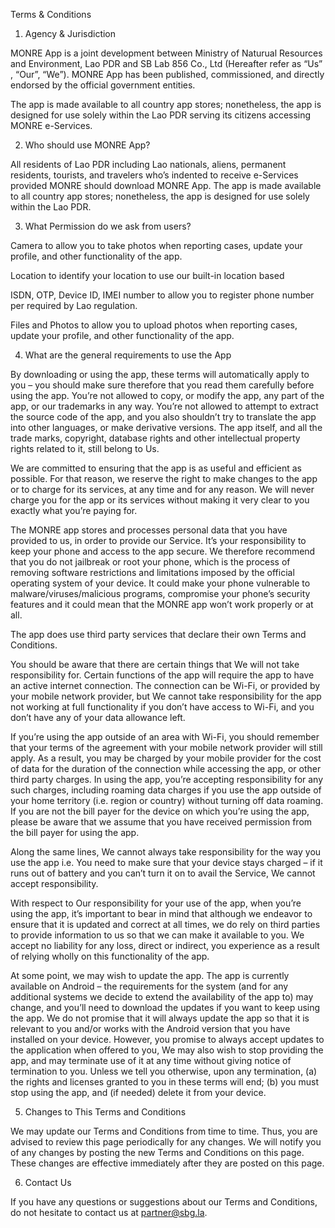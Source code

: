 Terms & Conditions

1. Agency & Jurisdiction 

MONRE App is a joint development between Ministry of Naturual Resources and Environment, Lao PDR and SB Lab 856 Co., Ltd (Hereafter refer as “Us” , “Our”, “We”). MONRE App has been published, commissioned, and directly endorsed by the official government entities.

The app is made available to all country app stores; nonetheless, the app is designed for use solely within the Lao PDR serving its citizens accessing MONRE e-Services. 


2. Who should use MONRE App?

All residents of Lao PDR including Lao nationals, aliens, permanent residents, tourists, and travelers who’s indented to receive e-Services provided MONRE should download MONRE App.  The app is made available to all country app stores; nonetheless, the app is designed for use solely within the Lao PDR.


3. What Permission do we ask from users?

Camera to allow you to take photos when reporting cases, update your profile, and other functionality of the app. 

Location to identify your location to use our built-in location based 

ISDN, OTP, Device ID, IMEI number to allow you to register phone number per required by Lao regulation.

Files and Photos to allow you to upload photos when reporting cases, update your profile, and other functionality of the app. 


4. What are the general requirements to use the App

By downloading or using the app, these terms will automatically apply to you – you should make sure therefore that you read them carefully before using the app. You’re not allowed to copy, or modify the app, any part of the app, or our trademarks in any way. You’re not allowed to attempt to extract the source code of the app, and you also shouldn’t try to translate the app into other languages, or make derivative versions. The app itself, and all the trade marks, copyright, database rights and other intellectual property rights related to it, still belong to Us.

We are committed to ensuring that the app is as useful and efficient as possible. For that reason, we reserve the right to make changes to the app or to charge for its services, at any time and for any reason. We will never charge you for the app or its services without making it very clear to you exactly what you’re paying for.

The MONRE app stores and processes personal data that you have provided to us, in order to provide our Service. It’s your responsibility to keep your phone and access to the app secure. We therefore recommend that you do not jailbreak or root your phone, which is the process of removing software restrictions and limitations imposed by the official operating system of your device. It could make your phone vulnerable to malware/viruses/malicious programs, compromise your phone’s security features and it could mean that the MONRE app won’t work properly or at all.

The app does use third party services that declare their own Terms and Conditions.

You should be aware that there are certain things that We will not take responsibility for. Certain functions of the app will require the app to have an active internet connection. The connection can be Wi-Fi, or provided by your mobile network provider, but We cannot take responsibility for the app not working at full functionality if you don’t have access to Wi-Fi, and you don’t have any of your data allowance left.

If you’re using the app outside of an area with Wi-Fi, you should remember that your terms of the agreement with your mobile network provider will still apply. As a result, you may be charged by your mobile provider for the cost of data for the duration of the connection while accessing the app, or other third party charges. In using the app, you’re accepting responsibility for any such charges, including roaming data charges if you use the app outside of your home territory (i.e. region or country) without turning off data roaming. If you are not the bill payer for the device on which you’re using the app, please be aware that we assume that you have received permission from the bill payer for using the app.

Along the same lines, We cannot always take responsibility for the way you use the app i.e. You need to make sure that your device stays charged – if it runs out of battery and you can’t turn it on to avail the Service, We cannot accept responsibility.

With respect to Our responsibility for your use of the app, when you’re using the app, it’s important to bear in mind that although we endeavor to ensure that it is updated and correct at all times, we do rely on third parties to provide information to us so that we can make it available to you. We accept no liability for any loss, direct or indirect, you experience as a result of relying wholly on this functionality of the app.

At some point, we may wish to update the app. The app is currently available on Android – the requirements for the system (and for any additional systems we decide to extend the availability of the app to) may change, and you’ll need to download the updates if you want to keep using the app. We do not promise that it will always update the app so that it is relevant to you and/or works with the Android version that you have installed on your device. However, you promise to always accept updates to the application when offered to you, We may also wish to stop providing the app, and may terminate use of it at any time without giving notice of termination to you. Unless we tell you otherwise, upon any termination, (a) the rights and licenses granted to you in these terms will end; (b) you must stop using the app, and (if needed) delete it from your device.

5. Changes to This Terms and Conditions

We may update our Terms and Conditions from time to time. Thus, you are advised to review this page periodically for any changes. We will notify you of any changes by posting the new Terms and Conditions on this page. These changes are effective immediately after they are posted on this page.

6. Contact Us

If you have any questions or suggestions about our Terms and Conditions, do not hesitate to contact us at partner@sbg.la.

